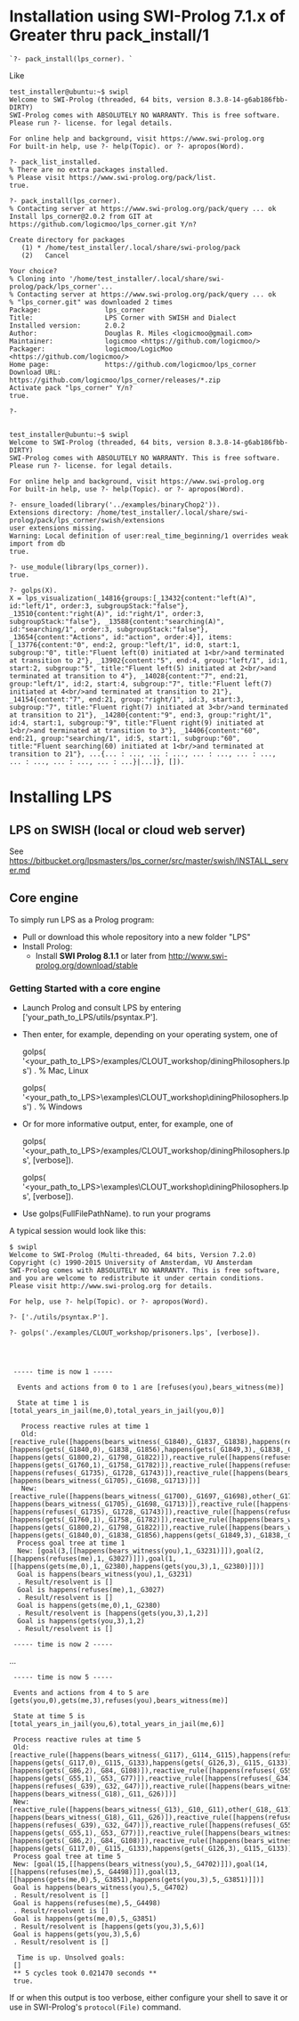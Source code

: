 
# Installation using SWI-Prolog 7.1.x of Greater thru pack_install/1 #

    `?- pack_install(lps_corner). `

 Like

```
test_installer@ubuntu:~$ swipl
Welcome to SWI-Prolog (threaded, 64 bits, version 8.3.8-14-g6ab186fbb-DIRTY)
SWI-Prolog comes with ABSOLUTELY NO WARRANTY. This is free software.
Please run ?- license. for legal details.

For online help and background, visit https://www.swi-prolog.org
For built-in help, use ?- help(Topic). or ?- apropos(Word).

?- pack_list_installed.
% There are no extra packages installed.
% Please visit https://www.swi-prolog.org/pack/list.
true.

?- pack_install(lps_corner).
% Contacting server at https://www.swi-prolog.org/pack/query ... ok
Install lps_corner@2.0.2 from GIT at https://github.com/logicmoo/lps_corner.git Y/n?

Create directory for packages
   (1) * /home/test_installer/.local/share/swi-prolog/pack
   (2)   Cancel

Your choice?
% Cloning into '/home/test_installer/.local/share/swi-prolog/pack/lps_corner'...
% Contacting server at https://www.swi-prolog.org/pack/query ... ok
% "lps_corner.git" was downloaded 2 times
Package:                lps_corner
Title:                  LPS Corner with SWISH and Dialect
Installed version:      2.0.2
Author:                 Douglas R. Miles <logicmoo@gmail.com>
Maintainer:             logicmoo <https://github.com/logicmoo/>
Packager:               logicmoo/LogicMoo <https://github.com/logicmoo/>
Home page:              https://github.com/logicmoo/lps_corner
Download URL:           https://github.com/logicmoo/lps_corner/releases/*.zip
Activate pack "lps_corner" Y/n?
true.

?-
```


```  

test_installer@ubuntu:~$ swipl
Welcome to SWI-Prolog (threaded, 64 bits, version 8.3.8-14-g6ab186fbb-DIRTY)
SWI-Prolog comes with ABSOLUTELY NO WARRANTY. This is free software.
Please run ?- license. for legal details.

For online help and background, visit https://www.swi-prolog.org
For built-in help, use ?- help(Topic). or ?- apropos(Word).

?- ensure_loaded(library('../examples/binaryChop2')).
Extensions directory: /home/test_installer/.local/share/swi-prolog/pack/lps_corner/swish/extensions
user extensions missing.
Warning: Local definition of user:real_time_beginning/1 overrides weak import from db
true.

?- use_module(library(lps_corner)).
true.

?- golps(X).
X = lps_visualization(_14816{groups:[_13432{content:"left(A)", id:"left/1", order:3, subgroupStack:"false"}, _13510{content:"right(A)", id:"right/1", order:3, subgroupStack:"false"}, _13588{content:"searching(A)", id:"searching/1", order:3, subgroupStack:"false"}, _13654{content:"Actions", id:"action", order:4}], items:[_13776{content:"0", end:2, group:"left/1", id:0, start:1, subgroup:"0", title:"Fluent left(0) initiated at 1<br/>and terminated at transition to 2"}, _13902{content:"5", end:4, group:"left/1", id:1, start:2, subgroup:"5", title:"Fluent left(5) initiated at 2<br/>and terminated at transition to 4"}, _14028{content:"7", end:21, group:"left/1", id:2, start:4, subgroup:"7", title:"Fluent left(7) initiated at 4<br/>and terminated at transition to 21"}, _14154{content:"7", end:21, group:"right/1", id:3, start:3, subgroup:"7", title:"Fluent right(7) initiated at 3<br/>and terminated at transition to 21"}, _14280{content:"9", end:3, group:"right/1", id:4, start:1, subgroup:"9", title:"Fluent right(9) initiated at 1<br/>and terminated at transition to 3"}, _14406{content:"60", end:21, group:"searching/1", id:5, start:1, subgroup:"60", title:"Fluent searching(60) initiated at 1<br/>and terminated at transition to 21"}, ...{... : ..., ... : ..., ... : ..., ... : ..., ... : ..., ... : ..., ... : ...}|...]}, []).

```





# Installing LPS #

## LPS on SWISH (local or cloud web server) ##
See <https://bitbucket.org/lpsmasters/lps_corner/src/master/swish/INSTALL_server.md>

## Core engine ##
To simply run LPS as a Prolog program:

* Pull or download this whole repository into a new folder "LPS"
* Install Prolog:
    * Install **SWI Prolog 8.1.1** or later from http://www.swi-prolog.org/download/stable
	
### Getting Started with a core engine ###

* Launch Prolog and consult LPS by entering ['your_path_to_LPS/utils/psyntax.P']. 
* Then enter, for example, depending on your operating system, one of

	golps( '<your_path_to_LPS>/examples/CLOUT_workshop/diningPhilosophers.lps') . % Mac, Linux
	
	golps( '<your_path_to_LPS>\\examples\\CLOUT_workshop\\diningPhilosophers.lps') . % Windows

* Or for more informative output, enter, for example, one of

    golps( '<your_path_to_LPS>/examples/CLOUT_workshop/diningPhilosophers.lps', [verbose]).
	
    golps( '<your_path_to_LPS>\examples\CLOUT_workshop\diningPhilosophers.lps', [verbose]).

* Use golps(FullFilePathName). to run your programs

A typical session would look like this: 

    $ swipl
    Welcome to SWI-Prolog (Multi-threaded, 64 bits, Version 7.2.0)
    Copyright (c) 1990-2015 University of Amsterdam, VU Amsterdam
    SWI-Prolog comes with ABSOLUTELY NO WARRANTY. This is free software,
    and you are welcome to redistribute it under certain conditions.
    Please visit http://www.swi-prolog.org for details.

    For help, use ?- help(Topic). or ?- apropos(Word).

    ?- ['./utils/psyntax.P'].

    ?- golps('./examples/CLOUT_workshop/prisoners.lps', [verbose]).




     ----- time is now 1 -----

      Events and actions from 0 to 1 are [refuses(you),bears_witness(me)]

      State at time 1 is [total_years_in_jail(me,0),total_years_in_jail(you,0)]

       Process reactive rules at time 1
       Old:  [reactive_rule([happens(bears_witness(_G1840),_G1837,_G1838),happens(refuses(_G1849),_G1837,_G1838)],  [happens(gets(_G1840,0),_G1838,_G1856),happens(gets(_G1849,3),_G1838,_G1856)]),reactive_rule([happens(bears_witness(_G1800),_G1797,_G1798),happens(bears_witness(_G1809),_G1797,_G1798),other(_G1800,_G1809)],[happens(gets(_G1800,2),_G1798,_G1822)]),reactive_rule([happens(refuses(_G1760),_G1757,_G1758),happens(refuses(_G1769),_G1757,_G1758),other(_G1760,_G1769)],[happens(gets(_G1760,1),_G1758,_G1782)]),reactive_rule([happens(refuses(_G1730),_G1727,_G1728),other(_G1735,_G1730)],[happens(refuses(_G1735),_G1728,_G1743)]),reactive_rule([happens(bears_witness(_G1700),_G1697,_G1698),other(_G1705,_G1700)],[happens(bears_witness(_G1705),_G1698,_G1713)])]
       New:  [reactive_rule([happens(bears_witness(_G1700),_G1697,_G1698),other(_G1705,_G1700)],[happens(bears_witness(_G1705),_G1698,_G1713)]),reactive_rule([happens(refuses(_G1730),_G1727,_G1728),other(_G1735,_G1730)],[happens(refuses(_G1735),_G1728,_G1743)]),reactive_rule([happens(refuses(_G1760),_G1757,_G1758),happens(refuses(_G1769),_G1757,_G1758),other(_G1760,_G1769)],[happens(gets(_G1760,1),_G1758,_G1782)]),reactive_rule([happens(bears_witness(_G1800),_G1797,_G1798),happens(bears_witness(_G1809),_G1797,_G1798),other(_G1800,_G1809)],[happens(gets(_G1800,2),_G1798,_G1822)]),reactive_rule([happens(bears_witness(_G1840),_G1837,_G1838),happens(refuses(_G1849),_G1837,_G1838)],[happens(gets(_G1840,0),_G1838,_G1856),happens(gets(_G1849,3),_G1838,_G1856)])]
      Process goal tree at time 1
      New: [goal(3,[[happens(bears_witness(you),1,_G3231)]]),goal(2,[[happens(refuses(me),1,_G3027)]]),goal(1, [[happens(gets(me,0),1,_G2380),happens(gets(you,3),1,_G2380)]])]
      Goal is happens(bears_witness(you),1,_G3231)
      . Result/resolvent is []
      Goal is happens(refuses(me),1,_G3027)
      . Result/resolvent is []
      Goal is happens(gets(me,0),1,_G2380)
      . Result/resolvent is [happens(gets(you,3),1,2)]
      Goal is happens(gets(you,3),1,2)
      . Result/resolvent is []

     ----- time is now 2 -----

...


     ----- time is now 5 -----

     Events and actions from 4 to 5 are [gets(you,0),gets(me,3),refuses(you),bears_witness(me)]

     State at time 5 is [total_years_in_jail(you,6),total_years_in_jail(me,6)]

     Process reactive rules at time 5
     Old:  [reactive_rule([happens(bears_witness(_G117),_G114,_G115),happens(refuses(_G126),_G114,_G115)],[happens(gets(_G117,0),_G115,_G133),happens(gets(_G126,3),_G115,_G133)]),reactive_rule([happens(bears_witness(_G86),_G83,_G84),happens(bears_witness(_G95),_G83,_G84),other(_G86,_G95)],[happens(gets(_G86,2),_G84,_G108)]),reactive_rule([happens(refuses(_G55),_G52,_G53),happens(refuses(_G64),_G52,_G53),other(_G55,_G64)],[happens(gets(_G55,1),_G53,_G77)]),reactive_rule([happens(refuses(_G34),_G31,_G32),other(_G39,_G34)],[happens(refuses(_G39),_G32,_G47)]),reactive_rule([happens(bears_witness(_G13),_G10,_G11),other(_G18,_G13)],[happens(bears_witness(_G18),_G11,_G26)])]
     New:  [reactive_rule([happens(bears_witness(_G13),_G10,_G11),other(_G18,_G13)],[happens(bears_witness(_G18),_G11,_G26)]),reactive_rule([happens(refuses(_G34),_G31,_G32),other(_G39,_G34)],[happens(refuses(_G39),_G32,_G47)]),reactive_rule([happens(refuses(_G55),_G52,_G53),happens(refuses(_G64),_G52,_G53),other(_G55,_G64)],[happens(gets(_G55,1),_G53,_G77)]),reactive_rule([happens(bears_witness(_G86),_G83,_G84),happens(bears_witness(_G95),_G83,_G84),other(_G86,_G95)],[happens(gets(_G86,2),_G84,_G108)]),reactive_rule([happens(bears_witness(_G117),_G114,_G115),happens(refuses(_G126),_G114,_G115)],[happens(gets(_G117,0),_G115,_G133),happens(gets(_G126,3),_G115,_G133)])]
     Process goal tree at time 5
     New: [goal(15,[[happens(bears_witness(you),5,_G4702)]]),goal(14,[[happens(refuses(me),5,_G4498)]]),goal(13,[[happens(gets(me,0),5,_G3851),happens(gets(you,3),5,_G3851)]])]
     Goal is happens(bears_witness(you),5,_G4702)
     . Result/resolvent is []
     Goal is happens(refuses(me),5,_G4498)
     . Result/resolvent is []
     Goal is happens(gets(me,0),5,_G3851)
     . Result/resolvent is [happens(gets(you,3),5,6)]
     Goal is happens(gets(you,3),5,6)
     . Result/resolvent is []

      Time is up. Unsolved goals: 
     []
     ** 5 cycles took 0.021470 seconds **
     true.



If or when this output is too verbose, either configure your shell to save it or use in SWI-Prolog's `protocol(File)` command. 
